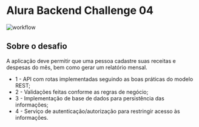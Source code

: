 # Alura Backend Challenge 04
![workflow](https://github.com/ypgyan/expenses-project-laravel/actions/workflows/laravel.yml/badge.svg)
## Sobre o desafio
A aplicação deve permitir que uma pessoa cadastre suas receitas e despesas do mês, bem como gerar um relatório mensal.

- 1 - API com rotas implementadas seguindo as boas práticas do modelo REST;
- 2 - Validações feitas conforme as regras de negócio;
- 3 - Implementação de base de dados para persistência das informações;
- 4 - Serviço de autenticação/autorização para restringir acesso às informações.
